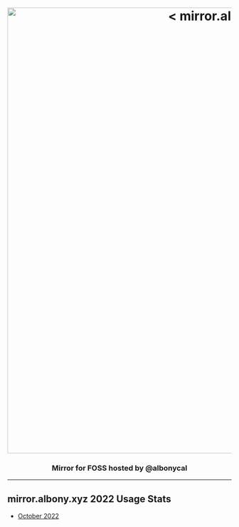 <h1 align="center">
    <a href="https://mirror.albony.xyz"><img src="https://blog.albony.xyz/mirror.png" width="1000px"alt="< mirror.albony.xyz >"></a>
</h1>
 
<h3 align="center">Mirror for FOSS hosted by @albonycal</h3>

---

## mirror.albony.xyz 2022 Usage Stats

* [October 2022](October_2022.md)
